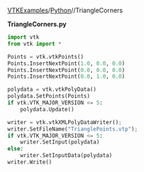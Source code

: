 [VTKExamples](/index/)/[Python](/Python)//TriangleCorners

**TriangleCorners.py**
```python
import vtk
from vtk import *

Points = vtk.vtkPoints()
Points.InsertNextPoint(1.0, 0.0, 0.0)
Points.InsertNextPoint(0.0, 0.0, 0.0)
Points.InsertNextPoint(0.0, 1.0, 0.0)

polydata = vtk.vtkPolyData()
polydata.SetPoints(Points)
if vtk.VTK_MAJOR_VERSION <= 5:
    polydata.Update()

writer = vtk.vtkXMLPolyDataWriter();
writer.SetFileName("TrianglePoints.vtp");
if vtk.VTK_MAJOR_VERSION <= 5:
    writer.SetInput(polydata)
else:
    writer.SetInputData(polydata)
writer.Write()
```
